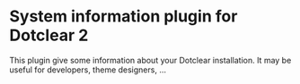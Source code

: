 # System information plugin for Dotclear 2

This plugin give some information about your Dotclear installation. It may be useful for developers, theme designers, …
